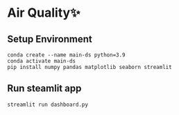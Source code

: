 # Air Quality:sparkles:
## Setup Environment
```
conda create --name main-ds python=3.9
conda activate main-ds
pip install numpy pandas matplotlib seaborn streamlit
```

## Run steamlit app
```
streamlit run dashboard.py
```
